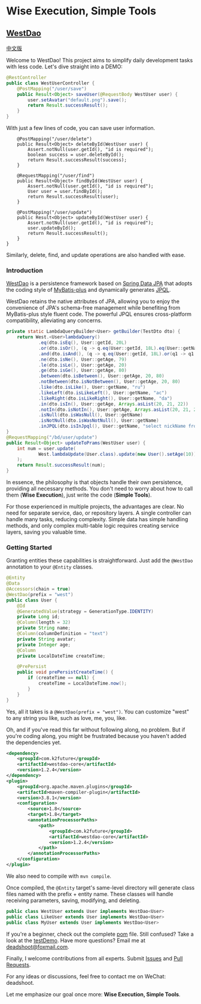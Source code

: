 # Wise Execution, Simple Tools

## [WestDao](https://github.com/westwong/westDao)

[中文版](https://github.com/westwong/westDao/blob/master/README-cn.md)

Welcome to WestDao! This project aims to simplify daily development tasks with less code. Let's dive straight into a DEMO:

```java
@RestController
public class WestUserController {
    @PostMapping("/user/save")
    public Result<Object> saveUser(@RequestBody WestUser user) {
        user.setAvatar("default.png").save();
        return Result.successResult();
    }
}
```

With just a few lines of code, you can save user information.

```
    @PostMapping("/user/delete")
    public Result<Object> deleteById(WestUser user) {
        Assert.notNull(user.getId(), "id is required");
        boolean success = user.deleteById();
        return Result.successResult(success);
    }

    @RequestMapping("/user/find")
    public Result<Object> findById(WestUser user) {
        Assert.notNull(user.getId(), "id is required");
        User user = user.findById();
        return Result.successResult(user);
    }

    @PostMapping("/user/update")
    public Result<Object> updateById(WestUser user) {
        Assert.notNull(user.getId(), "id is required");
        user.updateById();
        return Result.successResult();
    }
}
```

Similarly, delete, find, and update operations are also handled with ease.

### Introduction

[WestDao](https://github.com/westwong/westDao/tree/master/WestDaoCore) is a persistence framework based on [Spring Data JPA](https://spring.io/projects/spring-data-jpa) that adopts the coding style of [MyBatis-plus](https://baomidou.com/) and dynamically generates [JPQL](https://docs.oracle.com/cd/E29542_01/apirefs.1111/e13946/ejb3_langref.html).

WestDao retains the native attributes of JPA, allowing you to enjoy the convenience of JPA's schema-free management while benefiting from MyBatis-plus style fluent code. The powerful JPQL ensures cross-platform compatibility, alleviating any concerns.

```java
private static LambdaQueryBuilder<User> getBuilder(TestDto dto) {
    return West.<User>lambdaQuery()
            .eq(dto.isEq(), User::getId, 20L)
            .or(dto.isOr(), (q -> q.eq(User::getId, 18L).eq(User::getName, dto.getName())))
            .and(dto.isAnd(), (q -> q.eq(User::getId, 18L).or(q1 -> q1.eq(User::getName, dto.getName()))))
            .ne(dto.isNe(), User::getAge, 79)
            .le(dto.isLe(), User::getAge, 20)
            .ge(dto.isGe(), User::getAge, 80)
            .between(dto.isBetween(), User::getAge, 20, 80)
            .notBetween(dto.isNotBetween(), User::getAge, 20, 80)
            .like(dto.isLike(), User::getName, "ru")
            .likeLeft(dto.isLikeLeft(), User::getName, "ac")
            .likeRight(dto.isLikeRight(), User::getName, "da")
            .in(dto.isIn(), User::getAge, Arrays.asList(20, 21, 22))
            .notIn(dto.isNotIn(), User::getAge, Arrays.asList(20, 21, 22))
            .isNull(dto.isWasNull(), User::getName)
            .isNotNull(dto.isWasNotNull(), User::getName)
            .inJPQL(dto.isInJpql(), User::getName, "select nickName from UserInfo where id = 1");
}
@RequestMapping("/bd/user/update")
public Result<Object> updateToPrams(WestUser user) {
    int num = user.update(
            West.lambdaUpdate(User.class).update(new User().setAge(10)).eq(User::getId, 20L)
    );
    return Result.successResult(num);
}
```

In essence, the philosophy is that objects handle their own persistence, providing all necessary methods. You don't need to worry about how to call them (**Wise Execution**), just write the code (**Simple Tools**).

For those experienced in multiple projects, the advantages are clear. No need for separate service, dao, or repository layers. A single controller can handle many tasks, reducing complexity. Simple data has simple handling methods, and only complex multi-table logic requires creating service layers, saving you valuable time.

### Getting Started

Granting entities these capabilities is straightforward. Just add the `@WestDao` annotation to your `@Entity` classes.

```java
@Entity
@Data
@Accessors(chain = true)
@WestDao(prefix = "west")
public class User {
    @Id
    @GeneratedValue(strategy = GenerationType.IDENTITY)
    private Long id;
    @Column(length = 32)
    private String name;
    @Column(columnDefinition = "text")
    private String avatar;
    private Integer age;
    @Column
    private LocalDateTime createTime;

    @PrePersist
    public void prePersistCreateTime() {
        if (createTime == null) {
            createTime = LocalDateTime.now();
        }
    }
}
```

Yes, all it takes is a `@WestDao(prefix = "west")`. You can customize "west" to any string you like, such as love, me, you, like.

Oh, and if you've read this far without following along, no problem. But if you're coding along, you might be frustrated because you haven't added the dependencies yet.

```xml
<dependency>
    <groupId>com.k2future</groupId>
    <artifactId>westdao-core</artifactId>
    <version>1.2.4</version>
</dependency>
<plugin>
    <groupId>org.apache.maven.plugins</groupId>
    <artifactId>maven-compiler-plugin</artifactId>
    <version>3.8.1</version>
    <configuration>
        <source>1.8</source>
        <target>1.8</target>
        <annotationProcessorPaths>
            <path>
                <groupId>com.k2future</groupId>
                <artifactId>westdao-core</artifactId>
                <version>1.2.4</version>
            </path>
        </annotationProcessorPaths>
    </configuration>
</plugin>
```

We also need to compile with `mvn compile`.

Once compiled, the `@Entity` target's same-level directory will generate class files named with the prefix + entity name. These classes will handle receiving parameters, saving, modifying, and deleting.

```java
public class WestUser extends User implements WestDao<User>
public class LikeUser extends User implements WestDao<User>
public class MyUser extends User implements WestDao<User>
```

If you're a beginner, check out the complete [pom](https://github.com/westwong/westDao/blob/master/WestDaoTest/pom.xml) file. Still confused? Take a look at the [testDemo](https://github.com/westwong/westDao/tree/master/WestDaoTest). Have more questions? Email me at deadshoot@foxmail.com.

Finally, I welcome contributions from all experts. Submit [Issues](https://github.com/westwong/westDao/issues) and [Pull Requests](https://github.com/westwong/westDao/pulls).

For any ideas or discussions, feel free to contact me on WeChat: deadshoot.

Let me emphasize our goal once more: **Wise Execution, Simple Tools**.